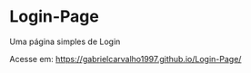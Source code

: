 # Login-Page
 Uma página simples de Login

Acesse em: https://gabrielcarvalho1997.github.io/Login-Page/
